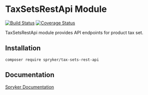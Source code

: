 # TaxSetsRestApi Module
[![Build Status](https://travis-ci.org/spryker/tax-sets-rest-api.svg)](https://travis-ci.org/spryker/tax-sets-rest-api)
[![Coverage Status](https://coveralls.io/repos/github/spryker/tax-sets-rest-api/badge.svg)](https://coveralls.io/github/spryker/tax-sets-rest-api)

TaxSetsRestApi module provides API endpoints for product tax set.

## Installation

```
composer require spryker/tax-sets-rest-api
```

## Documentation

[Spryker Documentation](https://academy.spryker.com/developing_with_spryker/module_guide/modules.html)
